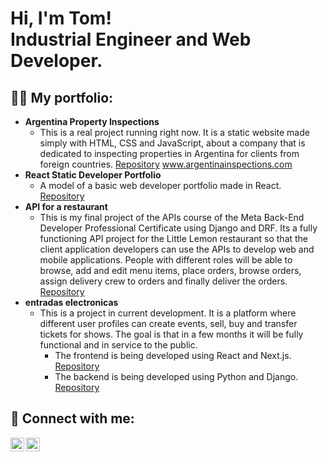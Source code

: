 <h1>Hi, I'm Tom! <br/> Industrial Engineer and Web Developer.</h1>

<h2>👨‍💻 My portfolio:</h2>

- <b>Argentina Property Inspections</b>
  - This is a real project running right now. It is a static website made simply with HTML, CSS and JavaScript, about a company that is dedicated to inspecting properties in Argentina for clients from foreign countries. [Repository](https://github.com/tomfenoglio/argentina-property-inspections.git) www.argentinainspections.com
- <b>React Static Developer Portfolio</b>
  - A model of a basic web developer portfolio made in React. [Repository](https://github.com/tomfenoglio/react-static-portfolio.git)
- <b>API for a restaurant</b>
  - This is my final project of the APIs course of the Meta Back-End Developer Professional Certificate using Django and DRF. Its a fully functioning API project for the Little Lemon restaurant so that the client application developers can use the APIs to develop web and mobile applications. People with different roles will be able to browse, add and edit menu items, place orders, browse orders, assign delivery crew to orders and finally deliver the orders. [Repository](https://github.com/tomfenoglio/django-api-littlelemon.git)
- <b>entradas electronicas</b>
  - This is a project in current development. It is a platform where different user profiles can create events, sell, buy and transfer tickets for shows. The goal is that in a few months it will be fully functional and in service to the public.
    - The frontend is being developed using React and Next.js. [Repository](https://github.com/tomfenoglio/entradaselectronicas-frontend.git)
    - The backend is being developed using Python and Django. [Repository](https://github.com/tomfenoglio/entradaselectronicas-backend.git)


<h2> 🤳 Connect with me:</h2>

[<img align="left" alt="JoshMadakor | LinkedIn" width="22px" src="https://cdn.jsdelivr.net/npm/simple-icons@v3/icons/linkedin.svg" />][linkedin]
[<img align="left" alt="JoshMadakor | Instagram" width="22px" src="https://cdn.jsdelivr.net/npm/simple-icons@v3/icons/instagram.svg" />][instagram]


[instagram]: https://www.instagram.com/tomfenoglio/
[linkedin]: https://www.linkedin.com/in/tomas-fenoglio-44279676/

<!--
**joshmadakor1/joshmadakor1** is a ✨ _special_ ✨ repository because its `README.md` (this file) appears on your GitHub profile.

Here are some ideas to get you started:

- 🔭 I’m currently working on ...
- 🌱 I’m currently learning ...
- 👯 I’m looking to collaborate on ...
- 🤔 I’m looking for help with ...
- 💬 Ask me about ...
- 📫 How to reach me: ...
- 😄 Pronouns: ...
- ⚡ Fun fact: ...
-->
